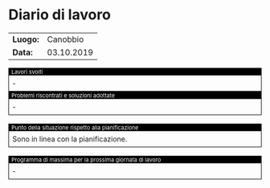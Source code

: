 # Diario di lavoro

<table>
    <tr><td><b>Luogo:</b></td><td>Canobbio</td></tr>
    <tr><td><b>Data:</b></td><td>03.10.2019</td></tr>
</table>

<div style="border: 1px solid black;">
    <div style="background-color:black;color:white;font-size:11px;padding-left:5px">
        Lavori svolti
    </div>
    <div style="padding: 7px">
        -
    </div>
</div>

<div class="page-break"></div>

<div style="border: 1px solid black;">
    <div style="background-color:black;color:white;font-size:11px;padding-left:5px">
        Problemi riscontrati e soluzioni adottate
    </div>
    <div style="padding: 7px">
        -
    </div>
</div>

<br>

<div style="border: 1px solid black;">
    <div style="background-color:black;color:white;font-size:11px;padding-left:5px">
        Punto della situazione rispetto alla pianificazione
    </div>
    <div style="padding: 7px">
        Sono in linea con la pianificazione.
    </div>
</div>

<br>

<div style="border: 1px solid black;">
    <div style="background-color:black;color:white;font-size:11px;padding-left:5px">
        Programma di massima per la prossima giornata di lavoro
    </div>
    <div style="padding: 7px">
        -
    </div>
</div>
